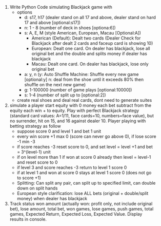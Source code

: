 
1. Write Python Code simulating Blackjack game with 
    - options
        - d: s17, h17 (dealer stand on all 17 and above, dealer stand on hard 17 and above [optional:s17])
        - n: 1 - 8 (number of deck in shoes [optiona:6])
        - s: A, E, M (style American, European, Macau [Optional:A])
            - American (Default): Dealt two cards (Dealer Check for Blackjack after dealt 2 cards and faceup card is showing 10)
            - European: Dealt one card.  On dealer has blackjack, lose all original bet and the double and splits money if dealer has blackjack 
            - Macau: Dealt one card. On dealer has blackjack, lose only original bet
        - a: y, n (y: Auto Shuffle Machine: Shuffle every new game [optional:y] n: deal from the shoe until it exceeds 80% then shuffle on the next new game)
        - g: 1-100000 (number of game plays [optional:10000])
        - s: 1-4 (number of split up to [optional:2])
    - create real shoes and deal real cards, dont need to generate suites
2. simulate a player start equity with 0 money each bet subtract from the equity each win + to equity.  Play with perfect Blackjack strategy (standard card values: A=1/11, face cards=10, numbers=face value), but no surrender, hit on 15, and 16 against dealer 10. Player playing with betting strategy as follow
    - suppose score 0 and level 1 and bet 1 unit
    - every win score +1 max 0 (score can never go above 0), if lose score -1 min -3
    - if score reaches -3 reset score to 0, and set level = level +1 and bet = 3^(level-1) unit
    - if on level more than 1 if won at score 0 already then level = level-1 and reset score to 0
    - if level 3 and score reaches -3 return to level 1 score 0
    - if at level 1 and won at score 0 stays at level 1 score 0 (does not go to score +1)
    - Splitting: Can split any pair, can split up to specified limit, can double down on split hands
    - European style clarification: lose ALL bets (original + double/split money) when dealer has blackjack
3. Track status won amount (actually won: profit only, not include original bet), lose amount, total bet, won games, lose games, push games, total games, Expected Return, Expected Loss, Expected Value. Display results in console. 